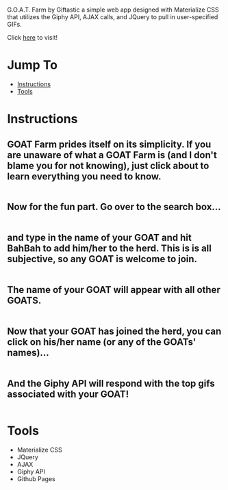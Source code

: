 <p align="center">
  <img src="https://raw.githubusercontent.com/tmiess/Giftastic/master/assets/images/goatFarm.PNG" alt=""/>
</p>


G.O.A.T. Farm by Giftastic a simple web app designed with Materialize CSS that utilizes the Giphy API, AJAX calls, and JQuery to pull in user-specified GIFs.

Click [here](https://tmiess.github.io/Giftastic/) to visit!

# Jump To
- [Instructions](#instructions)
- [Tools](#tools)

# Instructions
## GOAT Farm prides itself on its simplicity. If you are unaware of what a GOAT Farm is (and I don't blame you for not knowing), just click about to learn everything you need to know.
<p align="center">
  <img src="https://raw.githubusercontent.com/tmiess/Giftastic/master/Goat-Farm/goat_intro.PNG" alt=""/>
</p>

## Now for the fun part. Go over to the search box...
<p align="center">
  <img src="https://raw.githubusercontent.com/tmiess/Giftastic/master/Goat-Farm/goat_search.PNG" alt=""/>
</p>

## and type in the name of your GOAT and hit BahBah to add him/her to the herd. This is is all subjective, so any GOAT is welcome to join.
<p align="center">
  <img src="https://raw.githubusercontent.com/tmiess/Giftastic/master/Goat-Farm/goat_input.PNG" alt=""/>
</p>

## The name of your GOAT will appear with all other GOATS.
<p align="center">
  <img src="https://raw.githubusercontent.com/tmiess/Giftastic/master/Goat-Farm/goat_herd.PNG" alt=""/>
</p>

## Now that your GOAT has joined the herd, you can click on his/her name (or any of the GOATs' names)...
<p align="center">
  <img src="https://raw.githubusercontent.com/tmiess/Giftastic/master/Goat-Farm/goat_click.PNG" alt=""/>
</p>

## And the Giphy API will respond with the top gifs associated with your GOAT!
<p align="center">
  <img src="https://raw.githubusercontent.com/tmiess/Giftastic/master/Goat-Farm/goat_gifs.PNG" alt=""/>
</p>

# Tools
- Materialize CSS
- JQuery
- AJAX
- Giphy API
- Github Pages

